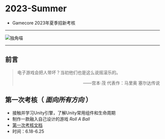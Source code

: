 # 2023-Summer
* Gamecore 2023年夏季招新考核  
***   
![独角喵](https://i.postimg.cc/ncLZH4kb/QQ-20221102090610.jpg)     
***   
## 前言
> 电子游戏会把人带坏？当初他们也是这么说摇滚乐的。
> <p align="right">——宫本·茂 代表作：马里奥 塞尔达传说 </p>
   
## 第一次考核（ *面向所有方向* ）  
* 接触并学习Unity引擎，了解Unity常用组件和生命周期   
* 制作一款融入自己设计的游戏 *Roll A Ball*
* [第一次考核文档](https://github.com/Gamecore5/2023-Summer/blob/main/doc/First%20Trial/%E7%AC%AC%E4%B8%80%E6%AC%A1%E8%80%83%E6%A0%B8%E6%96%87%E6%A1%A3.md)
* 时间：6.18-6.25